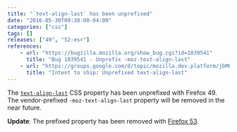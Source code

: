 ```yaml
---
title: "`text-align-last` has been unprefixed"
date: "2016-05-30T09:38:00-04:00"
categories: ["css"]
tags: []
releases: ["49", "52-esr"]
references:
    - url: "https://bugzilla.mozilla.org/show_bug.cgi?id=1039541"
      title: "Bug 1039541 - Unprefix -moz-text-align-last"
    - url: "https://groups.google.com/d/topic/mozilla.dev.platform/jbMO8mkFZwE/discussion"
      title: "Intent to ship: Unprefixed text-align-last"
---
```

The [`text-align-last`](https://developer.mozilla.org/docs/Web/CSS/text-align-last) CSS property has been unprefixed with Firefox 49. The vendor-prefixed `-moz-text-align-last` property will be removed in the near future.

**Update**: The prefixed property has been removed with [Firefox 53](https://www.fxsitecompat.dev/en-CA/docs/2016/moz-text-align-last-property-has-been-removed/).
